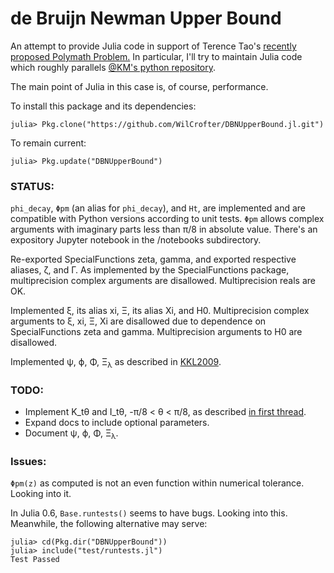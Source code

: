 # de Bruijn Newman Upper Bound

An attempt to provide Julia code in support of Terence Tao's [recently proposed Polymath Problem.](http://michaelnielsen.org/polymath1/index.php?title=De_Bruijn-Newman_constant) In particular, I'll try to maintain Julia code which roughly parallels [@KM's python repository](https://github.com/km-git-acc/dbn_upper_bound).

The main point of Julia in this case is, of course, performance.

To install this package and its dependencies:

```
julia> Pkg.clone("https://github.com/WilCrofter/DBNUpperBound.jl.git")
```
To remain current:
```
julia> Pkg.update("DBNUpperBound")
```

### STATUS:

`phi_decay`, `Φpm` (an alias for `phi_decay`), and `Ht`, are implemented and are compatible with Python versions according to unit tests. `Φpm` allows complex arguments with imaginary parts less than π/8 in absolute value. There's an expository Jupyter notebook in the /notebooks subdirectory.

Re-exported SpecialFunctions zeta, gamma, and exported respective aliases, ζ, and Γ. As implemented by the SpecialFunctions package, multiprecision complex arguments are disallowed. Multiprecision reals are OK.

Implemented ξ, its alias xi, Ξ, its alias Xi, and H0. Multiprecision complex arguments to ξ, xi, Ξ, Xi are disallowed due to dependence on SpecialFunctions zeta and gamma. Multiprecision arguments to H0 are disallowed.

Implemented ψ, ϕ, Φ, Ξ<sub>λ</sub> as described in [KKL2009](https://www.sciencedirect.com/science/article/pii/S0001870809001133).  

### TODO:

* Implement K_tθ and I_tθ, -π/8 < θ < π/8, as described [in first thread](https://terrytao.wordpress.com/2018/01/27/polymath15-first-thread-computing-h_t-asymptotics-and-dynamics-of-zeroes/).
* Expand docs to include optional parameters.
* Document ψ, ϕ, Φ, Ξ<sub>λ</sub>.

### Issues:

`Φpm(z)` as computed is not an even function within numerical tolerance. Looking into it.

In Julia 0.6, `Base.runtests()` seems to have bugs. Looking into this. Meanwhile, the following alternative may serve:

```
julia> cd(Pkg.dir("DBNUpperBound"))
julia> include("test/runtests.jl")
Test Passed
```